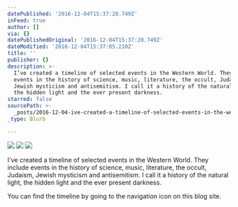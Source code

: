 ```yaml
---
datePublished: '2016-12-04T15:37:20.749Z'
inFeed: true
author: []
via: {}
datePublishedOriginal: '2016-12-04T15:37:20.749Z'
dateModified: '2016-12-04T15:37:05.210Z'
title: ''
publisher: {}
description: >-
  I’ve created a timeline of selected events in the Western World. They include
  events in the history of science, music, literature, the occult, Judaism,
  Jewish mysticism and antisemitism. I call it a history of the natural light,
  the hidden light and the ever present darkness.
starred: false
sourcePath: >-
  _posts/2016-12-04-ive-created-a-timeline-of-selected-events-in-the-western-wo.md
_type: Blurb

---
```

![](https://the-grid-user-content.s3-us-west-2.amazonaws.com/ec105183-dd1c-449c-893d-af903c483be8.jpg)
![](https://the-grid-user-content.s3-us-west-2.amazonaws.com/3f863ccb-fc53-4232-8830-ab8fe32da9d8.jpg)
![](https://the-grid-user-content.s3-us-west-2.amazonaws.com/144a91d3-6b10-4422-b5a6-78e0ac965732.jpg)

I've created a timeline of selected events in the Western World. They include events in the history of science, music, literature, the occult, Judaism, Jewish mysticism and antisemitism. I call it a history of the natural light, the hidden light and the ever present darkness.

You can find the timeline by going to the navigation icon on this blog site.